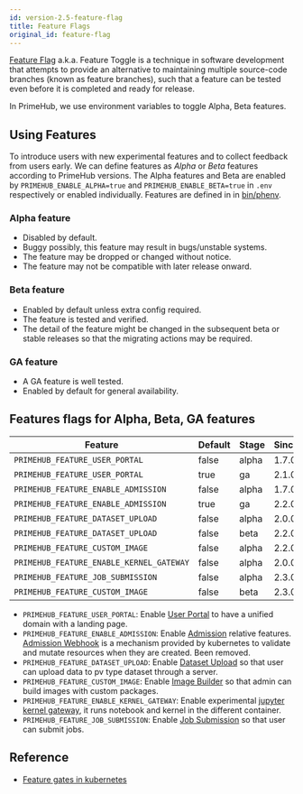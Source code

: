 ```yaml
---
id: version-2.5-feature-flag
title: Feature Flags
original_id: feature-flag
---
```


[Feature Flag](https://en.wikipedia.org/wiki/Feature_toggle) a.k.a. Feature Toggle is a technique in software development that attempts to provide an alternative to maintaining multiple source-code branches (known as feature branches), such that a feature can be tested even before it is completed and ready for release.

In PrimeHub, we use environment variables to toggle Alpha, Beta features.

## Using Features

To introduce users with new experimental features and to collect feedback from users early. We can define features as *Alpha* or *Beta* features according to PrimeHub versions. The Alpha features and Beta are enabled by `PRIMEHUB_ENABLE_ALPHA=true` and `PRIMEHUB_ENABLE_BETA=true` in `.env` respectively or enabled individually. Features are defined in in [bin/phenv](../../bin/phenv).

### Alpha feature

- Disabled by default.
- Buggy possibly, this feature may result in bugs/unstable systems.
- The feature may be dropped or changed without notice.
- The feature may not be compatible with later release onward.

### Beta feature

- Enabled by default unless extra config required.
- The feature is tested and verified.
- The detail of the feature might be changed in the subsequent beta or stable releases so that the migrating actions may be required.

### GA feature

- A GA feature is well tested.
- Enabled by default for general availability.

## Features flags for Alpha, Beta, GA features

Feature|Default|Stage|Since|
-------|-------|-----|-----|
`PRIMEHUB_FEATURE_USER_PORTAL`|false|alpha|1.7.0
`PRIMEHUB_FEATURE_USER_PORTAL`|true|ga|2.1.0
`PRIMEHUB_FEATURE_ENABLE_ADMISSION`|false|alpha|1.7.0
`PRIMEHUB_FEATURE_ENABLE_ADMISSION`|true|ga|2.2.0
`PRIMEHUB_FEATURE_DATASET_UPLOAD`|false|alpha|2.0.0
`PRIMEHUB_FEATURE_DATASET_UPLOAD`|false|beta|2.2.0
`PRIMEHUB_FEATURE_CUSTOM_IMAGE`|false|alpha|2.2.0
`PRIMEHUB_FEATURE_ENABLE_KERNEL_GATEWAY`|false|alpha|2.0.0
`PRIMEHUB_FEATURE_JOB_SUBMISSION`|false|alpha|2.3.0
`PRIMEHUB_FEATURE_CUSTOM_IMAGE`|false|beta|2.3.0

- `PRIMEHUB_FEATURE_USER_PORTAL`: Enable [User Portal](../design/user-portal.md) to have a unified domain with a landing page.
- `PRIMEHUB_FEATURE_ENABLE_ADMISSION`: Enable [Admission](../design/admission.md) relative features. [Admission Webhook](https://kubernetes.io/blog/2019/03/21/a-guide-to-kubernetes-admission-controllers/) is a mechanism provided by kubernetes to validate and mutate resources when they are created. Been removed.
- `PRIMEHUB_FEATURE_DATASET_UPLOAD`: Enable [Dataset Upload](../design/dataset-upload.md) so that user can upload data to pv type dataset through a server.
- `PRIMEHUB_FEATURE_CUSTOM_IMAGE`: Enable [Image Builder](../design/image-builder.md) so that admin can build images with custom packages.
- `PRIMEHUB_FEATURE_ENABLE_KERNEL_GATEWAY`: Enable experimental [jupyter kernel gateway](../design/notebook-kernel-process.md), it runs notebook and kernel in the different container.
- `PRIMEHUB_FEATURE_JOB_SUBMISSION`: Enable [Job Submission](../design/job-submission.md) so that user can submit jobs.

## Reference

- [Feature gates in kubernetes](https://kubernetes.io/docs/reference/command-line-tools-reference/feature-gates/)
